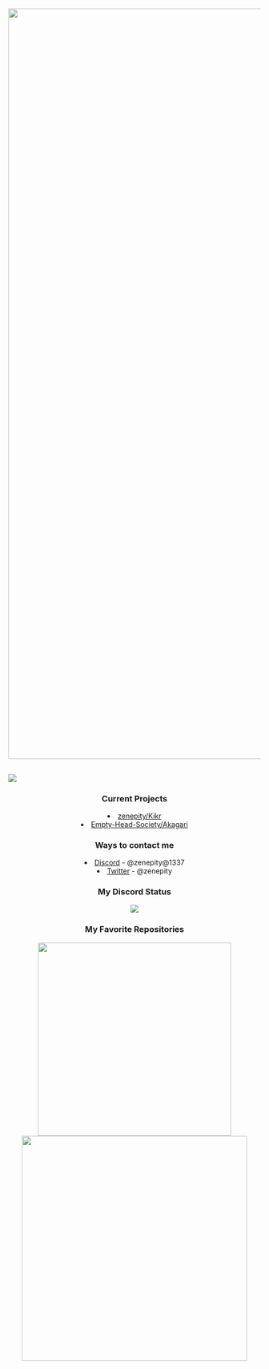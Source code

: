 
<h1 align="center">
<img src="https://imgur.com/Ry3ZKyX.png" width="1500">
</h1>
<h2><a href="https://blacklivesmatter.com/">
<img src="https://liberalarts.oregonstate.edu/sites/liberalarts.oregonstate.edu/files/blm-banner.png">
</a></h2>
<h3 id="current-projects" align="center">Current Projects</h3>
<li align="center"><a href="https://github.com/zenepity/Kikr">zenepity/Kikr</a></li>
<li align="center"><a href="https://github.com/Empty-Head-Society/Akagari">Empty-Head-Society/Akagari</a></li>
<h3 id="ways-to-contact-me" align="center">Ways to contact me</h3>
<li align="center"><a href="">Discord</a> - @zenepity@1337</li>
<li align="center"><a href="https://twitter.com/@zenepity">Twitter</a> - @zenepity</li>
<h3 align="center">My Discord Status</h3>
<p align="center"><img src="https://discord.c99.nl/widget/theme-4/802231495875231755.png"></p>
<h3 id="my-favorite-repositories" align="center">My Favorite Repositories</h3>
<p align="center">
<a href="https://github.com/zenepity/Kikr">
<img src="https://github-readme-stats.vercel.app/api/pin/?username=zenepity&repo=kikr&theme=radical" width="386"> 
</a> 
<a href="https://github.com/Koolwiza/Bot-12">
<img src="https://github-readme-stats.vercel.app/api/pin/?username=Koolwiza&repo=Bot-12&theme=radical" width="450"> 
</a></p>

